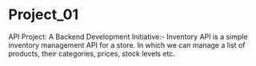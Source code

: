 # Project_01
API Project: A Backend Development Initiative:- Inventory API is a simple inventory management API for a store. In which we can manage a list of products, their categories, prices, stock levels etc.
